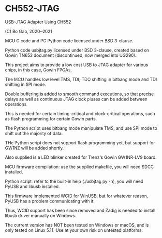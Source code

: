 # CH552-JTAG
USB-JTAG Adapter Using CH552

(C) Bo Gao, 2020~2021

MCU C code and PC Python code licensed under BSD 3-clause.

Python code usbjtag.py licensed under BSD 3-clause, created based on Gowin TN653 document (discontinued, now merged into UG290).

This project aims to provide a low cost USB to JTAG adapter for various chips, in this case, Gowin FPGAs.

The MCU handles low level TMS, TDI, TDO shifting in bitbang mode and TDI shifting in SPI mode.

Double buffering is added to smooth command executions, so that precise delays as well as continuous JTAG clock pluses can be added between operations.

This is needed for certain timing-critical and clock-critical operations, such as flash programming for certain Gowin parts.

The Python script uses bitbang mode manipulate TMS, and use SPI mode to shift out the majority of data.

THe Python script does not support flash programming yet, but support for GW1NZ will be added shortly.

Also supplied is a LED blinker created for Trenz's Gowin GW1NR-LV9 board.

MCU firmware compilation: use the supplied makefile, you will need SDCC installed.

Python script: refer to the built-in help (./usbjtag.py -h), you will need PyUSB and libusb installed.

This firmware implemented WCID for WinUSB, but for whatever reason, PyUSB has a problem communicating with it.

Thus, WCID support has been since removed and Zadig is needed to install libusb driver manually on Windows.

The current version has NOT been tested on Windows or macOS, and is only tested on Linux 5.11. Use at your own risk on untested platforms.
